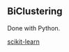 ## BiClustering

Done with Python.

[scikit-learn](https://scikit-learn.org/stable/modules/biclustering.html)
